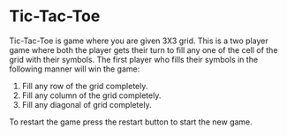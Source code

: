 # Tic-Tac-Toe

Tic-Tac-Toe is game where you are given 3X3 grid. This is a two player game where both the player gets their turn to fill any one of the cell of the grid with their symbols. The first player who fills their symbols in the following manner will win the game:

1. Fill any row of the grid completely.
2. Fill any column of the grid completely.
3. Fill any diagonal of grid completely.

To restart the game press the restart button to start the new game.